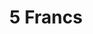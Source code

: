 ---
title: "5 Francs"
description: "France, 1964"
metadata:
  01_issuer: "France"
  02_value: "5"
  03_currency: "Franc"
  04_years-produced: "1960-1969"
  05_year-on-coin: "1964"
  06_composition: "Silver .835"
  07_weight: "12 g"
  08_diameter: "29 mm"
  09_thickness: "2.3 mm"
  10_shape: "Round"
  11_alignment: "Coin ↑↓"
  12_edge: "Lettering"
  13_mint: "Paris"
  14_references: "KM# 926"
sortKeys: true
type: gallery
---